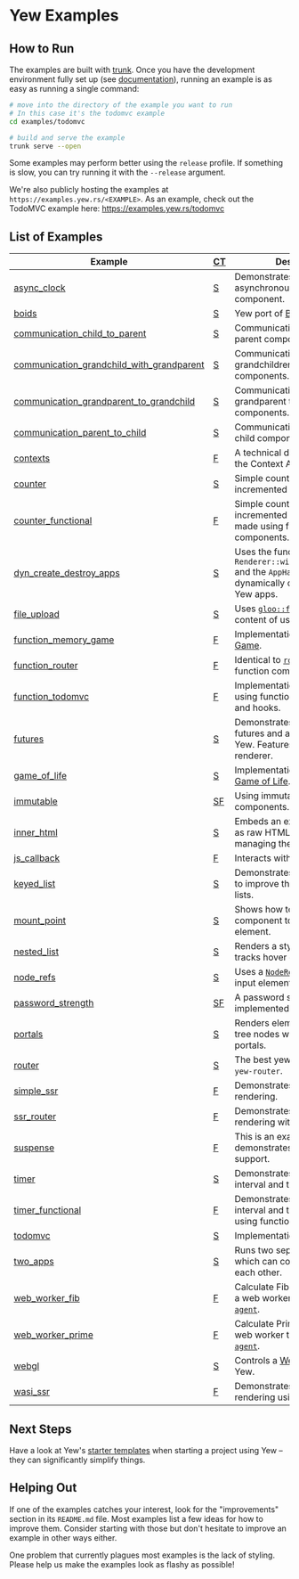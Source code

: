 # Yew Examples

## How to Run

The examples are built with [trunk](https://github.com/thedodd/trunk).
Once you have the development environment fully set up (see [documentation](https://yew.rs/docs/next/getting-started/introduction)),
running an example is as easy as running a single command:

```bash
# move into the directory of the example you want to run
# In this case it's the todomvc example
cd examples/todomvc

# build and serve the example
trunk serve --open
```

Some examples may perform better using the `release` profile. If something is slow, you can try running it with the `--release` argument.

We're also publicly hosting the examples at `https://examples.yew.rs/<EXAMPLE>`.
As an example, check out the TodoMVC example here: <https://examples.yew.rs/todomvc>

## List of Examples

| Example                                                                                   | [CT] | Description                                                                                                                         |
| ----------------------------------------------------------------------------------------- | ---- | ----------------------------------------------------------------------------------------------------------------------------------- |
| [async_clock](async_clock)                                                                | [S]  | Demonstrates the use of asynchronous tasks in a yew component.                                                                      |
| [boids](boids)                                                                            | [S]  | Yew port of [Boids](https://en.wikipedia.org/wiki/Boids)                                                                            |
| [communication_child_to_parent](communication_child_to_parent)                            | [S]  | Communication from child to parent components.                                                                                      |
| [communication_grandchild_with_grandparent](communication_grandchild_with_grandparent)    | [S]  | Communication from grandchildren to grandparent components.                                                                         |
| [communication_grandparent_to_grandchild](communication_grandparent_to_grandchild)        | [S]  | Communication from grandparent to grandchild components.                                                                            |
| [communication_parent_to_child](communication_parent_to_child)                            | [S]  | Communication from parent to child components.                                                                                      |
| [contexts](contexts)                                                                      | [F]  | A technical demonstration of the Context API.                                                                                       |
| [counter](counter)                                                                        | [S]  | Simple counter which can be incremented and decremented.                                                                            |
| [counter_functional](counter_functional)                                                  | [F]  | Simple counter which can be incremented and decremented made using function components.                                             |
| [dyn_create_destroy_apps](dyn_create_destroy_apps)                                        | [S]  | Uses the function `Renderer::with_root_and_props` and the `AppHandle` struct to dynamically create and delete Yew apps.             |
| [file_upload](file_upload)                                                                | [S]  | Uses [`gloo::file`](https://docs.rs/gloo-file/latest/gloo_file/index.html) to read the content of user uploaded files.              |
| [function_memory_game](function_memory_game)                                              | [F]  | Implementation of [Memory Game](https://github.com/bradlygreen/Memory-Game).                                                        |
| [function_router](function_router)                                                        | [F]  | Identical to [`router`](router) but using function components.                                                                      |
| [function_todomvc](function_todomvc)                                                      | [F]  | Implementation of [TodoMVC](http://todomvc.com/) using function components and hooks.                                               |
| [futures](futures)                                                                        | [S]  | Demonstrates how you can use futures and async code with Yew. Features a Markdown renderer.                                         |
| [game_of_life](game_of_life)                                                              | [S]  | Implementation of [Conway's Game of Life](https://en.wikipedia.org/wiki/Conway%27s_Game_of_Life).                                   |
| [immutable](immutable)                                                                    | [SF] | Using immutable types in components.                                                                                                |
| [inner_html](inner_html)                                                                  | [S]  | Embeds an external document as raw HTML by manually managing the element.                                                           |
| [js_callback](js_callback)                                                                | [F]  | Interacts with JavaScript code.                                                                                                     |
| [keyed_list](keyed_list)                                                                  | [S]  | Demonstrates how to use keys to improve the performance of lists.                                                                   |
| [mount_point](mount_point)                                                                | [S]  | Shows how to mount the root component to a custom element.                                                                          |
| [nested_list](nested_list)                                                                | [S]  | Renders a styled list which tracks hover events.                                                                                    |
| [node_refs](node_refs)                                                                    | [S]  | Uses a [`NodeRef`](https://yew.rs/docs/concepts/components/refs) to focus the input element under the cursor.                       |
| [password_strength](password_strength)                                                    | [SF] | A password strength estimator implemented in Yew.                                                                                   |
| [portals](portals)                                                                        | [S]  | Renders elements into out-of-tree nodes with the help of portals.                                                                   |
| [router](router)                                                                          | [S]  | The best yew blog built with `yew-router`.                                                                                          |
| [simple_ssr](simple_ssr)                                                                  | [F]  | Demonstrates server-side rendering.                                                                                                 |
| [ssr_router](ssr_router)                                                                  | [F]  | Demonstrates server-side rendering with routing.                                                                                    |
| [suspense](suspense)                                                                      | [F]  | This is an example that demonstrates `<Suspense />` support.                                                                        |
| [timer](timer)                                                                            | [S]  | Demonstrates the use of the interval and timeout services.                                                                          |
| [timer_functional](timer_functional)                                                      | [F]  | Demonstrates the use of the interval and timeout services using function components                                                 |
| [todomvc](todomvc)                                                                        | [S]  | Implementation of [TodoMVC](http://todomvc.com/).                                                                                   |
| [two_apps](two_apps)                                                                      | [S]  | Runs two separate Yew apps which can communicate with each other.                                                                   |
| [web_worker_fib](web_worker_fib)                                                          | [F]  | Calculate Fibonacci numbers in a web worker thread using [`yew-agent`](https://docs.rs/yew-agent/latest/yew_agent/).              |
| [web_worker_prime](web_worker_prime)                                                      | [F]  | Calculate Prime numbers in a web worker thread using [`yew-agent`](https://docs.rs/yew-agent/latest/yew_agent/).                  |
| [webgl](webgl)                                                                            | [S]  | Controls a [WebGL canvas](https://developer.mozilla.org/en-US/docs/Web/API/WebGL_API/Tutorial/Getting_started_with_WebGL) from Yew. |
| [wasi_ssr](wasi_ssr)                                                                      | [F]  | Demonstrates server-side rendering using WASI.                                                                                      |

[CT]: ## "Component Type"
[S]: ## "Struct Components"
[F]: ## "Function Components"
[SF]: ## "Struct and Function Components"

## Next Steps

Have a look at Yew's [starter templates](https://yew.rs/docs/getting-started/build-a-sample-app#using-a-starter-template) when starting a project using Yew – they can significantly simplify things.

## Helping Out

If one of the examples catches your interest, look for the "improvements" section in its `README.md` file.
Most examples list a few ideas for how to improve them.
Consider starting with those but don't hesitate to improve an example in other ways either.

One problem that currently plagues most examples is the lack of styling.
Please help us make the examples look as flashy as possible!
